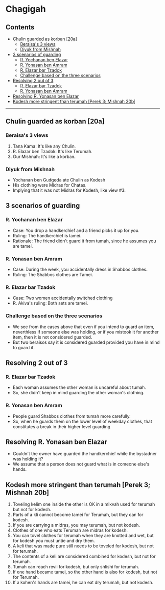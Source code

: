 # Chagigah
## Contents

- [Chulin guarded as korban [20a]](#chulin-guarded-as-korban--20a-)
  * [Beraisa's 3 views](#beraisa-s-3-views)
  * [Diyuk from Mishnah](#diyuk-from-mishnah)
- [3 scenarios of guarding](#3-scenarios-of-guarding)
  * [R. Yochanan ben Elazar](#r-yochanan-ben-elazar)
  * [R. Yonasan ben Amram](#r-yonasan-ben-amram)
  * [R. Elazar bar Tzadok](#r-elazar-bar-tzadok)
  * [Challenge based on the three scenarios](#challenge-based-on-the-three-scenarios)
- [Resolving 2 out of 3](#resolving-2-out-of-3)
  * [R. Elazar bar Tzadok](#r-elazar-bar-tzadok-1)
  * [R. Yonasan ben Amram](#r-yonasan-ben-amram-1)
- [Resolving R. Yonasan ben Elazar](#resolving-r-yonasan-ben-elazar)
- [Kodesh more stringent than terumah [Perek 3; Mishnah 20b]](#kodesh-more-stringent-than-terumah--perek-3--mishnah-20b-)









---
## Chulin guarded as korban [20a]
### Beraisa's 3 views
1. Tana Kama: It's like any Chulin.
2. R. Elazar ben Tzadok: It's like Terumah.
3. Our Mishnah: It's like a korban.
### Diyuk from Mishnah
- Yochanan ben Gudgeda ate Chulin as Kodesh
- His clothing were Midras for Chatas.
- Implying that it was not Midras for Kodesh, like view #3.
## 3 scenarios of guarding
### R. Yochanan ben Elazar
- Case: You drop a handkerchief and a friend picks it up for you.
- Ruling: The handkerchief is tamei.
- Rationale: The friend didn't guard it from tumah, since he assumes you are tamei.
### R. Yonasan ben Amram
- Case: During the week, you accidentally dress in Shabbos clothes.
- Ruling: The Shabbos clothes are Tamei.

### R. Elazar bar Tzadok
- Case: Two women accidentally switched clothing
- R. Akiva's ruling: Both sets are tamei.

### Challenge based on the three scenarios
- We see from the cases above that even if you intend to guard an item, neverthless if someone else was holding, or if you mistook it for another item, then it is not considered guarded.
- But two beraisos say it is considered guarded provided you have in mind to guard it.

## Resolving 2 out of 3
### R. Elazar bar Tzadok
- Each woman assumes the other woman is uncareful about tumah.
- So, she didn't keep in mind guarding the other woman's clothing.
### R. Yonasan ben Amram
- People guard Shabbos clothes from tumah more carefully.
- So, when he guards them on the lower level of weekday clothes, that constitutes a break in their higher level guarding.

## Resolving R. Yonasan ben Elazar
- Couldn't the owner have guarded the handkerchief while the bystadner was holding it?
- We assume that a person does not guard what is in comeone else's hands.

## Kodesh more stringent than terumah [Perek 3; Mishnah 20b]
1. Toveling kelim one inside the other is OK in a mikvah used for terumah but not for kodesh.
2. Parts of a kli cannot become tamei for Terumah, but they can for kodesh.
3. If you are carrying a midras, you may terumah, but not kodesh.
4. Clothes of one who eats Terumah are midras for kodesh.
5. You can tovel clothes for terumah when they are knotted and wet, but for kodesh you must untie and dry them.
6. A keli that was made pure still needs to be toveled for kodesh, but not for terumah.
7. The contents of a keli are considered combined for kodesh, but not for terumah.
8. Tumah can reach revii for kodesh, but only shlishi for terumah.
9. If one hand became tamei, so the other hand is also for kodesh, but not for Terumah.
10. If a kohen's hands are tamei, he can eat dry terumah, but not kodesh.